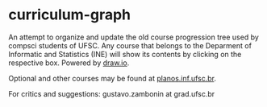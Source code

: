 # curriculum-graph
An attempt to organize and update the old course progression tree used 
by compsci students of UFSC. Any course that belongs to the Deparment of 
Informatic and Statistics (INE) will show its contents by clicking on 
the respective box. Powered by [draw.io](http://draw.io/).

Optional and other courses may be found at 
[planos.inf.ufsc.br](http://planos.inf.ufsc.br/).

For critics and suggestions: gustavo.zambonin at grad.ufsc.br
